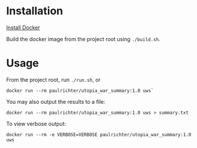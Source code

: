 # Installation

[Install Docker](https://docs.docker.com/engine/installation/#supported-platforms)

Build the docker image from the project root using `./build.sh`.

# Usage

From the project root, run `./run.sh`, or 

```
docker run --rm paulrichter/utopia_war_summary:1.0 uws`
```

You may also output the results to a file:

```
docker run --rm paulrichter/utopia_war_summary:1.0 uws > summary.txt
```

To view verbose output:

```
docker run --rm -e VERBOSE=VERBOSE paulrichter/utopia_war_summary:1.0 uws
```